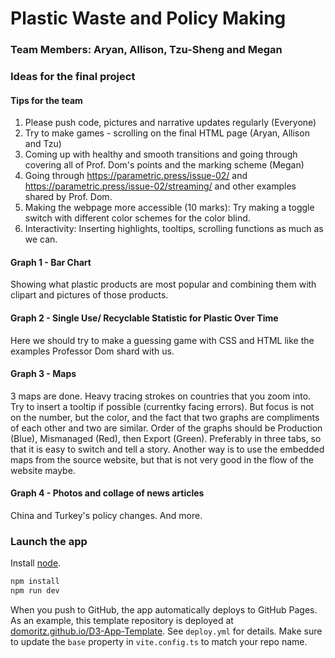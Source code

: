 # Plastic Waste and Policy Making
### Team Members: Aryan, Allison, Tzu-Sheng and Megan

### Ideas for the final project

#### Tips for the team
1. Please push code, pictures and narrative updates regularly (Everyone)
2. Try to make games - scrolling on the final HTML page (Aryan, Allison and Tzu)
3. Coming up with healthy and smooth transitions and going through covering all of Prof. Dom's points and the marking scheme (Megan)
4. Going through https://parametric.press/issue-02/ and https://parametric.press/issue-02/streaming/ and other examples shared by Prof. Dom.
5. Making the webpage more accessible (10 marks): Try making a  toggle switch with different color schemes for the color blind.
6. Interactivity: Inserting highlights, tooltips, scrolling functions as much as we can. 

#### Graph 1 - Bar Chart
Showing what plastic products are most popular and combining them with clipart and pictures of those products.

#### Graph 2 - Single Use/ Recyclable Statistic for Plastic Over Time
Here we should try to make a guessing game with CSS and HTML like the examples Professor Dom shard with us.

#### Graph 3 - Maps
3 maps are done. Heavy tracing strokes on countries that you zoom into. Try to insert a tooltip if possible (currentky facing errors). But focus is not on the number, but the color, and the fact that two graphs are compliments of each other and two are similar. Order of the graphs should be Production (Blue), Mismanaged (Red), then Export (Green). Preferably in three tabs, so that it is easy to switch and tell a story. 
Another way is to use the embedded maps from the source website, but that is not very good in the flow of the website maybe.

#### Graph 4 - Photos and collage of news articles
China and Turkey's policy changes. And more.

### Launch the app

Install [node](https://nodejs.org/en/).

```bash
npm install
npm run dev
```

When you push to GitHub, the app automatically deploys to GitHub Pages. As an example, this template repository is deployed at [domoritz.github.io/D3-App-Template](https://domoritz.github.io/D3-App-Template/). See `deploy.yml` for details. Make sure to update the `base` property in `vite.config.ts` to match your repo name.
